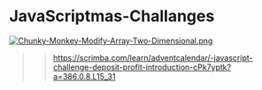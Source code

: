 # JavaScriptmas-Challanges

[![Chunky-Monkey-Modify-Array-Two-Dimensional.png](https://i.postimg.cc/9MHj3JxF/Chunky-Monkey-Modify-Array-Two-Dimensional.png)](https://postimg.cc/B8pzHc9d)

>> https://scrimba.com/learn/adventcalendar/-javascript-challenge-deposit-profit-introduction-cPk7yptk?a=386.0.8.L15_31
